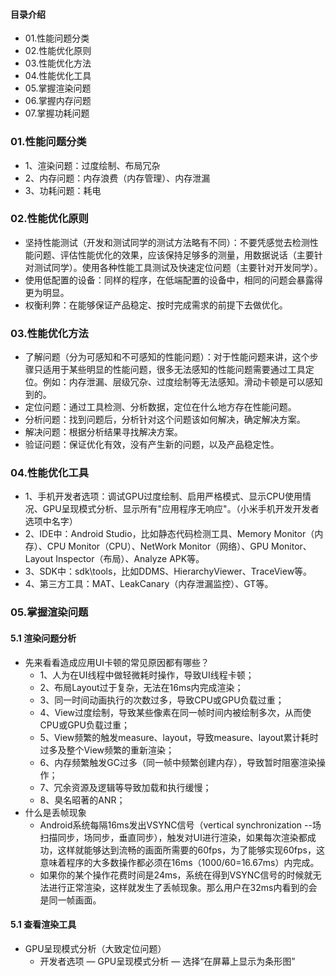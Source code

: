 #### 目录介绍
- 01.性能问题分类
- 02.性能优化原则
- 03.性能优化方法
- 04.性能优化工具
- 05.掌握渲染问题
- 06.掌握内存问题
- 07.掌握功耗问题





### 01.性能问题分类
- 1、渲染问题：过度绘制、布局冗杂
- 2、内存问题：内存浪费（内存管理）、内存泄漏
- 3、功耗问题：耗电



### 02.性能优化原则
- 坚持性能测试（开发和测试同学的测试方法略有不同）：不要凭感觉去检测性能问题、评估性能优化的效果，应该保持足够多的测量，用数据说话（主要针对测试同学）。使用各种性能工具测试及快速定位问题（主要针对开发同学）。
- 使用低配置的设备：同样的程序，在低端配置的设备中，相同的问题会暴露得更为明显。
- 权衡利弊：在能够保证产品稳定、按时完成需求的前提下去做优化。



### 03.性能优化方法
- 了解问题（分为可感知和不可感知的性能问题）：对于性能问题来讲，这个步骤只适用于某些明显的性能问题，很多无法感知的性能问题需要通过工具定位。例如：内存泄漏、层级冗杂、过度绘制等无法感知。滑动卡顿是可以感知到的。
- 定位问题：通过工具检测、分析数据，定位在什么地方存在性能问题。
- 分析问题：找到问题后，分析针对这个问题该如何解决，确定解决方案。
- 解决问题：根据分析结果寻找解决方案。
- 验证问题：保证优化有效，没有产生新的问题，以及产品稳定性。



### 04.性能优化工具
- 1、手机开发者选项：调试GPU过度绘制、启用严格模式、显示CPU使用情况、GPU呈现模式分析、显示所有"应用程序无响应"。（小米手机开发开发者选项中名字）
- 2、IDE中：Android Studio，比如静态代码检测工具、Memory Monitor（内存）、CPU Monitor（CPU）、NetWork Monitor（网络）、GPU Monitor、Layout Inspector（布局）、Analyze APK等。
- 3、SDK中：sdk\tools，比如DDMS、HierarchyViewer、TraceView等。
- 4、第三方工具：MAT、LeakCanary（内存泄漏监控）、GT等。




### 05.掌握渲染问题
#### 5.1 渲染问题分析
- 先来看看造成应用UI卡顿的常见原因都有哪些？
    - 1、人为在UI线程中做轻微耗时操作，导致UI线程卡顿；
    - 2、布局Layout过于复杂，无法在16ms内完成渲染；
    - 3、同一时间动画执行的次数过多，导致CPU或GPU负载过重；
    - 4、View过度绘制，导致某些像素在同一帧时间内被绘制多次，从而使CPU或GPU负载过重；
    - 5、View频繁的触发measure、layout，导致measure、layout累计耗时过多及整个View频繁的重新渲染；
    - 6、内存频繁触发GC过多（同一帧中频繁创建内存），导致暂时阻塞渲染操作；
    - 7、冗余资源及逻辑等导致加载和执行缓慢；
    - 8、臭名昭著的ANR；
- 什么是丢帧现象
    - Android系统每隔16ms发出VSYNC信号（vertical synchronization --场扫描同步，场同步，垂直同步），触发对UI进行渲染，如果每次渲染都成功，这样就能够达到流畅的画面所需要的60fps，为了能够实现60fps，这意味着程序的大多数操作都必须在16ms（1000/60=16.67ms）内完成。
    - 如果你的某个操作花费时间是24ms，系统在得到VSYNC信号的时候就无法进行正常渲染，这样就发生了丢帧现象。那么用户在32ms内看到的会是同一帧画面。


#### 5.1 查看渲染工具
- GPU呈现模式分析（大致定位问题）
    - 开发者选项 — GPU呈现模式分析 — 选择“在屏幕上显示为条形图”











